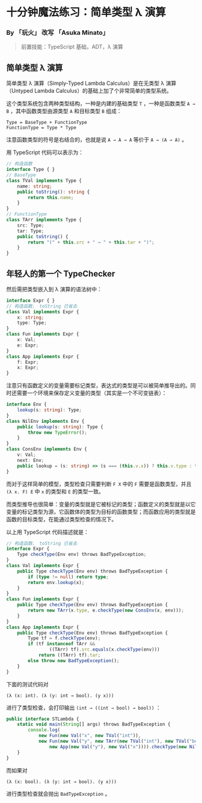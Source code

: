 # 十分钟魔法练习：简单类型 λ 演算

### By 「玩火」 改写 「Asuka Minato」

> 前置技能：TypeScript 基础，ADT，λ 演算

## 简单类型 λ 演算

简单类型 λ 演算（Simply-Typed Lambda Calculus）是在无类型 λ 演算（Untyped Lambda Calculus）的基础上加了个非常简单的类型系统。

这个类型系统包含两种类型结构，一种是内建的基础类型 `T` ，一种是函数类型 `A → B` ，其中函数类型由源类型 `A` 和目标类型 `B` 组成：

```
Type = BaseType + FunctionType
FunctionType = Type * Type
```

注意函数类型的符号是右结合的，也就是说 `A → A → A` 等价于 `A → (A → A)` 。

用 TypeScript 代码可以表示为：

```ts
// 构造函数
interface Type { }
// BaseType
class TVal implements Type {
    name: string;
    public toString(): string {
        return this.name;
    }
}
// FunctionType
class TArr implements Type {
    src: Type;
    tar: Type;
    public toString() {
        return "(" + this.src + " → " + this.tar + ")";
    }
}
```

## 年轻人的第一个 TypeChecker

然后需把类型嵌入到 λ 演算的语法树中：

```ts
interface Expr { }
// 构造函数， toString 已省去
class Val implements Expr {
    x: string;
    type: Type;
}
class Fun implements Expr {
    x: Val;
    e: Expr;
}
class App implements Expr {
    f: Expr;
    x: Expr;
}
```

注意只有函数定义的变量需要标记类型，表达式的类型是可以被简单推导出的。同时还需要一个环境来保存定义变量的类型（其实是一个不可变链表）：

```ts
interface Env {
    lookup(s: string): Type;
}
class NilEnv implements Env {
    public lookup(s: string): Type {
        throw new TypeError();
    }
}
class ConsEnv implements Env {
    v: Val;
    next: Env;
    public lookup = (s: string) => (s === (this.v.x)) ? this.v.type : this.next.lookup(s);
}
```

而对于这样简单的模型，类型检查只需要判断 `F X` 中的 `F` 需要是函数类型，并且 `(λ x. F) E` 中 `x` 的类型和 `E` 的类型一致。

而类型推导也很简单：变量的类型就是它被标记的类型；函数定义的类型就是以它变量的标记类型为源，它函数体的类型为目标的函数类型；而函数应用的类型就是函数的目标类型，在能通过类型检查的情况下。

以上用 TypeScript 代码描述就是：

```ts
// 构造函数， toString 已省去
interface Expr {
    Type checkType(Env env) throws BadTypeException;
}
class Val implements Expr {
    public Type checkType(Env env) throws BadTypeException {
        if (type != null) return type;
        return env.lookup(x);
    }
}
class Fun implements Expr {
    public Type checkType(Env env) throws BadTypeException {
    	return new TArr(x.type, e.checkType(new ConsEnv(x, env)));
    }
}
class App implements Expr {
    public Type checkType(Env env) throws BadTypeException {
        Type tf = f.checkType(env);
        if (tf instanceof TArr &&
                ((TArr) tf).src.equals(x.checkType(env)))
            return ((TArr) tf).tar;
        else throw new BadTypeException();
    }
}
```

下面的测试代码对

 ````
(λ (x: int). (λ (y: int → bool). (y x)))
 ````

进行了类型检查，会打印输出 `(int → ((int → bool) → bool))` ：

```ts
public interface STLambda {
    static void main(String[] args) throws BadTypeException {
        console.log(
            new Fun(new Val("x", new TVal("int")),
            new Fun(new Val("y", new TArr(new TVal("int"), new TVal("bool"))),
                new App(new Val("y"), new Val("x")))).checkType(new NilEnv()));
    }
}
```

而如果对

```
(λ (x: bool). (λ (y: int → bool). (y x)))
```

进行类型检查就会抛出 `BadTypeException` 。